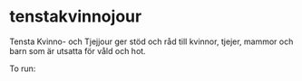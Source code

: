 # tenstakvinnojour
Tensta Kvinno- och Tjejjour ger stöd och råd till kvinnor, tjejer, mammor och barn som är utsatta för våld och hot.

To run:

